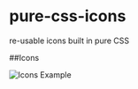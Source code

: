 pure-css-icons
==============

re-usable icons built in pure CSS

##Icons

![Icons Example](https://github.com/justindmartin1/pure-css-icons/raw/master/examples/icons-screenshot.png)